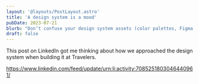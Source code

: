 ```yaml
---
layout: '@layouts/PostLayout.astro'
title: 'A design system is a mood'
pubDate: 2023-07-21
blurb: "Don’t confuse your design system assets (color palettes, Figma components, CSS, etc.) for your actual design system."
draft: false
---
```


This post on LinkedIn got me thinking about how we approached the design system when building it at Travelers.

https://www.linkedin.com/feed/update/urn:li:activity:7085251803046440961/